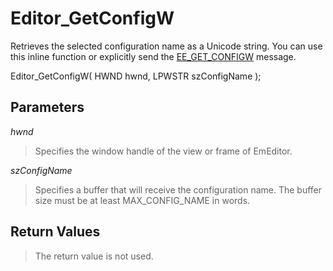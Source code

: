 # Editor\_GetConfigW

Retrieves the selected configuration name as a Unicode string. You can use this inline function or explicitly send the [EE\_GET\_CONFIGW](../message/ee_get_configw) message.

Editor\_GetConfigW( HWND hwnd, LPWSTR szConfigName );

## Parameters

_hwnd_

> Specifies the window handle of the view or frame of EmEditor.

_szConfigName_

> Specifies a buffer that will receive the configuration name. The buffer
> size must be at least MAX\_CONFIG\_NAME in words.

## Return Values

> The return value is not used.